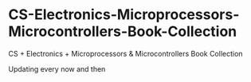 # CS-Electronics-Microprocessors-Microcontrollers-Book-Collection
CS + Electronics + Microprocessors &amp; Microcontrollers Book Collection

Updating every now and then
